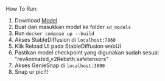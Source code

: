 How To Run:
1. Download [Model](https://civitai.com/models/7371/rev-animated)
3. Buat dan masukkan model ke folder `sd_models`
4. Run `docker compose up --build`
5. Akses StableDiffusion di `localhost:7860`
6. Klik Reload UI pada StableDiffusion webUI
7. Pastikan model checkpoint yang digunakan sudah sesuai "revAnimated_v2Rebirth.safetensors"
7. Akses GenieSnap di `localhost:3000`
8. Snap ur pic!!!